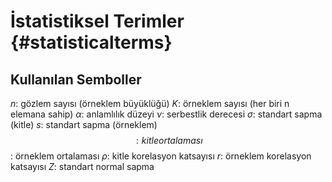 # İstatistiksel Terimler {#statisticalterms}



## Kullanılan Semboller

$n$: gözlem sayısı (örneklem büyüklüğü)
$K$: örneklem sayısı (her biri n elemana sahip)
$\alpha$: anlamlılık düzeyi
$\nu$: serbestlik derecesi
$\sigma$: standart sapma (kitle)
$s$: standart sapma (örneklem)
$$: kitle ortalaması
$$: örneklem ortalaması
$\rho$: kitle korelasyon katsayısı
$r$: örneklem korelasyon katsayısı
$Z$: standart normal sapma
